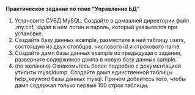 **Практическое задание по теме “Управление БД”**
1. Установите СУБД MySQL. Создайте в домашней директории файл .my.cnf, задав в нем логин и пароль, который указывался при установке.       
2. Создайте базу данных example, разместите в ней таблицу users, состоящую из двух столбцов, числового id и строкового name.         
3. Создайте дамп базы данных example из предыдущего задания, разверните содержимое дампа в новую базу данных sample.           
4. (по желанию) Ознакомьтесь более подробно с документацией утилиты mysqldump. Создайте дамп единственной таблицы help_keyword базы данных mysql. Причем добейтесь того, чтобы дамп содержал только первые 100 строк таблицы.
